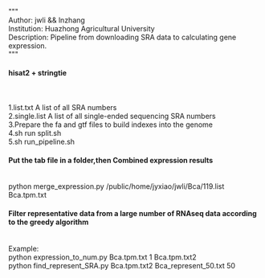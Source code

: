 """<br>
Author: jwli && lnzhang<br>
Institution: Huazhong Agricultural University<br>
Description: Pipeline from downloading SRA data to calculating gene expression.<br>
"""<br>
<h4>hisat2 + stringtie</h4> <br>
<br>
1.list.txt         A list of all SRA numbers<br>
2.single.list      A list of all single-ended sequencing SRA numbers<br>
3.Prepare the fa and gtf files to build indexes into the genome<br>
4.sh run split.sh<br>
5.sh run_pipeline.sh<br>
<h4>Put the tab file in a folder,then Combined expression results</h4>
<br>
python merge_expression.py /public/home/jyxiao/jwli/Bca/119.list Bca.tpm.txt
<br>
<h4>Filter representative data from a large number of RNAseq data according to the greedy algorithm</h4> <br>
Example:
<br>
python expression_to_num.py Bca.tpm.txt 1 Bca.tpm.txt2
<br>
python find_represent_SRA.py Bca.tpm.txt2 Bca_represent_50.txt 50
